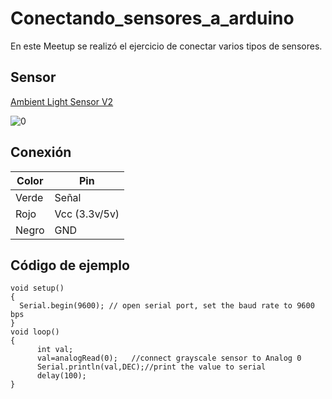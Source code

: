 # Conectando_sensores_a_arduino
En este Meetup se realizó el ejercicio de conectar varios tipos de sensores.

## Sensor
 [ Ambient Light Sensor V2](https://www.dfrobot.com/wiki/index.php/DFRobot_Ambient_Light_Sensor_SKU:DFR0026)

![0](https://core-electronics.com.au/media/catalog/product/cache/1/image/fe1bcd18654db18f328c2faaaf3c690a/s/e/sen0043-01.jpg)

## Conexión

| Color | Pin |
|--|--|
| Verde | Señal |
| Rojo | Vcc (3.3v/5v) |
| Negro | GND |

## Código de ejemplo 

```
void setup()
{
  Serial.begin(9600); // open serial port, set the baud rate to 9600 bps
}
void loop()
{
      int val;
      val=analogRead(0);   //connect grayscale sensor to Analog 0
      Serial.println(val,DEC);//print the value to serial 
      delay(100);
}
```
